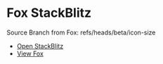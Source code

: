 # Fox StackBlitz

Source Branch from Fox: refs/heads/beta/icon-size

- [Open StackBlitz](https://stackblitz.com/github/assecosolutions/fox-stackblitz/tree/1dd655438de1390d38a42f24800a4daf864a601f?terminal=start)
- [View Fox](https://github.com/assecosolutions/fox/tree/226520e73253a3ec28b65d40dba9e1fb59842edb)
